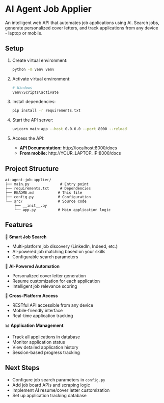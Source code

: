 # AI Agent Job Applier

An intelligent web API that automates job applications using AI. Search jobs, generate personalized cover letters, and track applications from any device - laptop or mobile.

## Setup

1. Create virtual environment:
   ```bash
   python -m venv venv
   ```

2. Activate virtual environment:
   ```bash
   # Windows
   venv\Scripts\activate
   ```

3. Install dependencies:
   ```bash
   pip install -r requirements.txt
   ```

4. Start the API server:
   ```bash
   uvicorn main:app --host 0.0.0.0 --port 8000 --reload
   ```

5. Access the API:
   - **API Documentation:** http://localhost:8000/docs
   - **From mobile:** http://YOUR_LAPTOP_IP:8000/docs

## Project Structure

```
ai-agent-job-applier/
├── main.py              # Entry point
├── requirements.txt     # Dependencies
├── README.md           # This file
├── config.py           # Configuration
└── src/                # Source code
    ├── __init__.py
    └── app.py          # Main application logic
```

## Features

🚀 **Smart Job Search**
- Multi-platform job discovery (LinkedIn, Indeed, etc.)
- AI-powered job matching based on your skills
- Configurable search parameters

🤖 **AI-Powered Automation**
- Personalized cover letter generation
- Resume customization for each application
- Intelligent job relevance scoring

📱 **Cross-Platform Access**
- RESTful API accessible from any device
- Mobile-friendly interface
- Real-time application tracking

📊 **Application Management**
- Track all applications in database
- Monitor application status
- View detailed application history
- Session-based progress tracking

## Next Steps

- Configure job search parameters in `config.py`
- Add job board APIs and scraping logic
- Implement AI resume/cover letter customization
- Set up application tracking database
